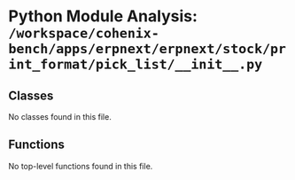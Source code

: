 # Python Module Analysis: `/workspace/cohenix-bench/apps/erpnext/erpnext/stock/print_format/pick_list/__init__.py`

## Classes

No classes found in this file.


## Functions

No top-level functions found in this file.
